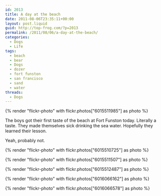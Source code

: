 ```yaml
---
id: 2013
title: A day at the beach
date: 2011-08-06T23:35:11+00:00
layout: post.liquid
guid: http://top-frog.com/?p=2013
permalink: /2011/08/06/a-day-at-the-beach/
categories:
  - Dogs
  - Life
tags:
  - beach
  - bear
  - Dogs
  - dozer
  - fort funston
  - san francisco
  - sand
  - water
threads:
  - Dogs
---
```


{% render "flickr-photo" with flickr.photos["6015511985"] as photo %}

The boys got their first taste of the beach at Fort Funston today. Literally a taste. They made themselves sick drinking the sea water. Hopefully they learned their lesson. 

Yeah, probably not.

{% render "flickr-photo" with flickr.photos["6015510725"] as photo %}
    
{% render "flickr-photo" with flickr.photos["6015511507"] as photo %}
    
{% render "flickr-photo" with flickr.photos["6015512487"] as photo %}
    
{% render "flickr-photo" with flickr.photos["6016066162"] as photo %}
    
{% render "flickr-photo" with flickr.photos["6016066578"] as photo %}
